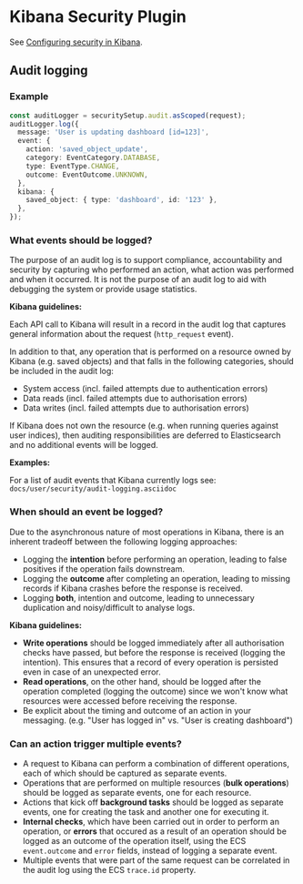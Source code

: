 # Kibana Security Plugin

See [Configuring security in
Kibana](https://www.elastic.co/guide/en/kibana/current/using-kibana-with-security.html).

## Audit logging

### Example

```typescript
const auditLogger = securitySetup.audit.asScoped(request);
auditLogger.log({
  message: 'User is updating dashboard [id=123]',
  event: {
    action: 'saved_object_update',
    category: EventCategory.DATABASE,
    type: EventType.CHANGE,
    outcome: EventOutcome.UNKNOWN,
  },
  kibana: {
    saved_object: { type: 'dashboard', id: '123' },
  },
});
```

### What events should be logged?

The purpose of an audit log is to support compliance, accountability and
security by capturing who performed an action, what action was performed and
when it occurred. It is not the purpose of an audit log to aid with debugging
the system or provide usage statistics.

**Kibana guidelines:**

Each API call to Kibana will result in a record in the audit log that captures
general information about the request (`http_request` event).

In addition to that, any operation that is performed on a resource owned by
Kibana (e.g. saved objects) and that falls in the following categories, should
be included in the audit log:

- System access (incl. failed attempts due to authentication errors)
- Data reads (incl. failed attempts due to authorisation errors)
- Data writes (incl. failed attempts due to authorisation errors)

If Kibana does not own the resource (e.g. when running queries against user
indices), then auditing responsibilities are deferred to Elasticsearch and no
additional events will be logged.

**Examples:**

For a list of audit events that Kibana currently logs see:
`docs/user/security/audit-logging.asciidoc`

### When should an event be logged?

Due to the asynchronous nature of most operations in Kibana, there is an
inherent tradeoff between the following logging approaches:

- Logging the **intention** before performing an operation, leading to false
  positives if the operation fails downstream.
- Logging the **outcome** after completing an operation, leading to missing
  records if Kibana crashes before the response is received.
- Logging **both**, intention and outcome, leading to unnecessary duplication
  and noisy/difficult to analyse logs.

**Kibana guidelines:**

- **Write operations** should be logged immediately after all authorisation
  checks have passed, but before the response is received (logging the
  intention). This ensures that a record of every operation is persisted even in
  case of an unexpected error.
- **Read operations**, on the other hand, should be logged after the operation
  completed (logging the outcome) since we won't know what resources were
  accessed before receiving the response.
- Be explicit about the timing and outcome of an action in your messaging. (e.g.
  "User has logged in" vs. "User is creating dashboard")

### Can an action trigger multiple events?

- A request to Kibana can perform a combination of different operations, each of
  which should be captured as separate events.
- Operations that are performed on multiple resources (**bulk operations**)
  should be logged as separate events, one for each resource.
- Actions that kick off **background tasks** should be logged as separate
  events, one for creating the task and another one for executing it.
- **Internal checks**, which have been carried out in order to perform an
  operation, or **errors** that occured as a result of an operation should be
  logged as an outcome of the operation itself, using the ECS `event.outcome`
  and `error` fields, instead of logging a separate event.
- Multiple events that were part of the same request can be correlated in the
  audit log using the ECS `trace.id` property.
